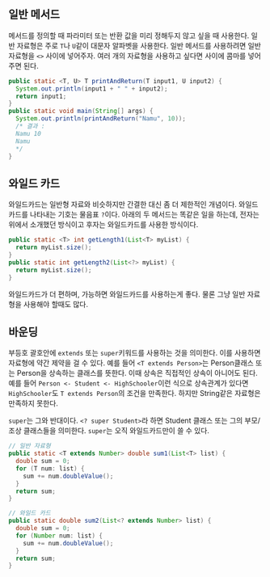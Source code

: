 ## 일반 메서드

메서드를 정의할 때 파라미터 또는 반환 값을 미리 정해두지 않고 싶을 때 사용한다. 일반 자료형은 주로 `T`나 `U`같이 대문자 알파벳을 사용한다. 일반 메서드를 사용하려면 일반 자료형을 `<>` 사이에 넣어주자. 여러 개의 자료형을 사용하고 싶다면 사이에 콤마를 넣어주면 된다.

```java
public static <T, U> T printAndReturn(T input1, U input2) {
  System.out.println(input1 + " " + input2);
  return input1;
}
public static void main(String[] args) {
  System.out.println(printAndReturn("Namu", 10));
  /* 결과 :
  Namu 10
  Namu
  */
}
```

## 와일드 카드

와일드카드는 일반형 자료와 비슷하지만 간결한 대신 좀 더 제한적인 개념이다. 와일드 카드를 나타내는 기호는 물음표 `?`이다. 아래의 두 메서드는 똑같은 일을 하는데, 전자는 위에서 소개했던 방식이고 후자는 와일드카드를 사용한 방식이다.

```java
public static <T> int getLength1(List<T> myList) {
  return myList.size();
}
public static int getLength2(List<?> myList) {
  return myList.size();
}
```

와일드카드가 더 편하며, 가능하면 와일드카드를 사용하는게 좋다. 물론 그냥 일반 자료형을 사용해야 할때도 많다.

## 바운딩

부등호 괄호안에 `extends` 또는 `super`키워드를 사용하는 것을 의미한다. 이를 사용하면 자료형에 약간 제약을 걸 수 있다. 예를 들어 `<T extends Person>`는 Person클래스 또는 Person을 상속하는 클래스를 뜻한다. 이때 상속은 직접적인 상속이 아니어도 된다. 예를 들어 `Person <- Student <- HighSchooler`이런 식으로 상속관계가 있다면 `HighSchooler`도 `T extends Person`의 조건을 만족한다. 하지만 String같은 자료형은 만족하지 못한다.

`super`는 그와 반대이다. `<? super Student>`라 하면 Student 클래스 또는 그의 부모/조상 클래스들을 의미한다. `super`는 오직 와일드카드만이 쓸 수 있다.

```java
// 일반 자료형
public static <T extends Number> double sum1(List<T> list) {
  double sum = 0;
  for (T num: list) {
    sum += num.doubleValue();
  }
  return sum;
}

// 와일드 카드
public static double sum2(List<? extends Number> list) {
  double sum = 0;
  for (Number num: list) {
    sum += num.doubleValue();
  }
  return sum;
}
```

